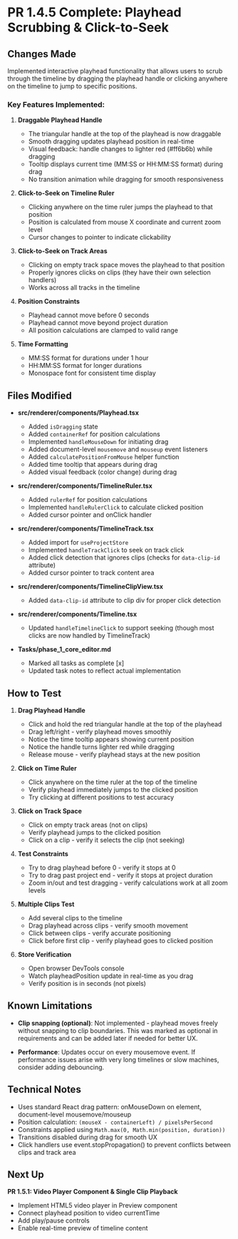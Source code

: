# PR 1.4.5 Complete: Playhead Scrubbing & Click-to-Seek

## Changes Made

Implemented interactive playhead functionality that allows users to scrub through the timeline by dragging the playhead handle or clicking anywhere on the timeline to jump to specific positions.

### Key Features Implemented:

1. **Draggable Playhead Handle**
   - The triangular handle at the top of the playhead is now draggable
   - Smooth dragging updates playhead position in real-time
   - Visual feedback: handle changes to lighter red (#ff6b6b) while dragging
   - Tooltip displays current time (MM:SS or HH:MM:SS format) during drag
   - No transition animation while dragging for smooth responsiveness

2. **Click-to-Seek on Timeline Ruler**
   - Clicking anywhere on the time ruler jumps the playhead to that position
   - Position is calculated from mouse X coordinate and current zoom level
   - Cursor changes to pointer to indicate clickability

3. **Click-to-Seek on Track Areas**
   - Clicking on empty track space moves the playhead to that position
   - Properly ignores clicks on clips (they have their own selection handlers)
   - Works across all tracks in the timeline

4. **Position Constraints**
   - Playhead cannot move before 0 seconds
   - Playhead cannot move beyond project duration
   - All position calculations are clamped to valid range

5. **Time Formatting**
   - MM:SS format for durations under 1 hour
   - HH:MM:SS format for longer durations
   - Monospace font for consistent time display

## Files Modified

- **src/renderer/components/Playhead.tsx**
  - Added `isDragging` state
  - Added `containerRef` for position calculations
  - Implemented `handleMouseDown` for initiating drag
  - Added document-level `mousemove` and `mouseup` event listeners
  - Added `calculatePositionFromMouse` helper function
  - Added time tooltip that appears during drag
  - Added visual feedback (color change) during drag

- **src/renderer/components/TimelineRuler.tsx**
  - Added `rulerRef` for position calculations
  - Implemented `handleRulerClick` to calculate clicked position
  - Added cursor pointer and onClick handler

- **src/renderer/components/TimelineTrack.tsx**
  - Added import for `useProjectStore`
  - Implemented `handleTrackClick` to seek on track click
  - Added click detection that ignores clips (checks for `data-clip-id` attribute)
  - Added cursor pointer to track content area

- **src/renderer/components/TimelineClipView.tsx**
  - Added `data-clip-id` attribute to clip div for proper click detection

- **src/renderer/components/Timeline.tsx**
  - Updated `handleTimelineClick` to support seeking (though most clicks are now handled by TimelineTrack)

- **Tasks/phase_1_core_editor.md**
  - Marked all tasks as complete [x]
  - Updated task notes to reflect actual implementation

## How to Test

1. **Drag Playhead Handle**
   - Click and hold the red triangular handle at the top of the playhead
   - Drag left/right - verify playhead moves smoothly
   - Notice the time tooltip appears showing current position
   - Notice the handle turns lighter red while dragging
   - Release mouse - verify playhead stays at the new position

2. **Click on Time Ruler**
   - Click anywhere on the time ruler at the top of the timeline
   - Verify playhead immediately jumps to the clicked position
   - Try clicking at different positions to test accuracy

3. **Click on Track Space**
   - Click on empty track areas (not on clips)
   - Verify playhead jumps to the clicked position
   - Click on a clip - verify it selects the clip (not seeking)

4. **Test Constraints**
   - Try to drag playhead before 0 - verify it stops at 0
   - Try to drag past project end - verify it stops at project duration
   - Zoom in/out and test dragging - verify calculations work at all zoom levels

5. **Multiple Clips Test**
   - Add several clips to the timeline
   - Drag playhead across clips - verify smooth movement
   - Click between clips - verify accurate positioning
   - Click before first clip - verify playhead goes to clicked position

6. **Store Verification**
   - Open browser DevTools console
   - Watch playheadPosition update in real-time as you drag
   - Verify position is in seconds (not pixels)

## Known Limitations

- **Clip snapping (optional)**: Not implemented - playhead moves freely without snapping to clip boundaries. This was marked as optional in requirements and can be added later if needed for better UX.

- **Performance**: Updates occur on every mousemove event. If performance issues arise with very long timelines or slow machines, consider adding debouncing.

## Technical Notes

- Uses standard React drag pattern: onMouseDown on element, document-level mousemove/mouseup
- Position calculation: `(mouseX - containerLeft) / pixelsPerSecond`
- Constraints applied using `Math.max(0, Math.min(position, duration))`
- Transitions disabled during drag for smooth UX
- Click handlers use event.stopPropagation() to prevent conflicts between clips and track area

## Next Up

**PR 1.5.1: Video Player Component & Single Clip Playback**
- Implement HTML5 video player in Preview component
- Connect playhead position to video currentTime
- Add play/pause controls
- Enable real-time preview of timeline content
